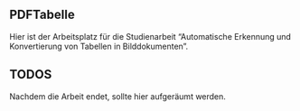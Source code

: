 ## PDFTabelle
Hier ist der Arbeitsplatz für die Studienarbeit “Automatische Erkennung und Konvertierung von Tabellen in Bilddokumenten”.

## TODOS
Nachdem die Arbeit endet, sollte hier aufgeräumt werden.
